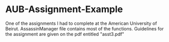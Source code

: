 # AUB-Assignment-Example
One of the assignments I had to complete at the American University of Beirut. 
AssassinManager file contains most of the functions. Guidelines for the assignment are given on the pdf entitled "asst3.pdf"
